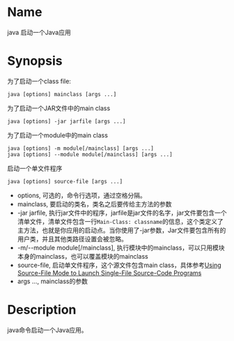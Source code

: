 # Name
java 启动一个Java应用
# Synopsis
为了启动一个class file:
```shell
java [options] mainclass [args ...]
```
为了启动一个JAR文件中的main class
```shell
java [options] -jar jarfile [args ...]
```
为了启动一个module中的main class
```shell
java [options] -m module[/mainclass] [args ...]
java [options] --module module[/mainclass] [args ...]
```
启动一个单文件程序
```shell
java [options] source-file [args ...]
```
- options, 可选的，命令行选项，通过空格分隔。
- mainclass, 要启动的类名，类名之后要传给主方法的参数
- -jar jarfile, 执行jar文件中的程序，jarfile是jar文件的名字，jar文件要包含一个清单文件，清单文件包含一行`Main-Class: classname`的信息，这个类定义了主方法，也就是你应用的启动点。当你使用了-jar参数，Jar文件要包含所有的用户类，并且其他类路径设置会被忽略。
- -m/--module module[/mainclass], 执行模块中的mainclass，可以只用模块本身的mainclass，也可以覆盖模块的mainclass
- source-file, 启动单文件程序，这个源文件包含main class，具体参考[Using Source-File Mode to Launch Single-File Source-Code Programs](https://docs.oracle.com/en/java/javase/21/docs/specs/man/java.html#using-source-file-mode-to-launch-single-file-source-code-programs)
- args ..., mainclass的参数

# Description
java命令启动一个Java应用。